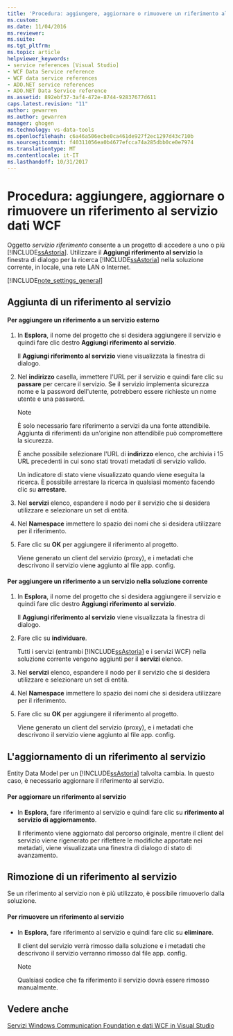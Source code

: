 ```yaml
---
title: 'Procedura: aggiungere, aggiornare o rimuovere un riferimento al servizio dati WCF | Documenti Microsoft'
ms.custom: 
ms.date: 11/04/2016
ms.reviewer: 
ms.suite: 
ms.tgt_pltfrm: 
ms.topic: article
helpviewer_keywords:
- service references [Visual Studio]
- WCF Data Service reference
- WCF data service references
- ADO.NET service references
- ADO.NET Data Service reference
ms.assetid: 892ebf37-3af4-472e-8744-92837677d611
caps.latest.revision: "11"
author: gewarren
ms.author: gewarren
manager: ghogen
ms.technology: vs-data-tools
ms.openlocfilehash: c6a46a506ecbe0ca461de927f2ec1297d43c710b
ms.sourcegitcommit: f40311056ea0b4677efcca74a285dbb0ce0e7974
ms.translationtype: MT
ms.contentlocale: it-IT
ms.lasthandoff: 10/31/2017
---
```

# <a name="how-to-add-update-or-remove-a-wcf-data-service-reference"></a>Procedura: aggiungere, aggiornare o rimuovere un riferimento al servizio dati WCF
Oggetto *servizio riferimento* consente a un progetto di accedere a uno o più [!INCLUDE[ssAstoria](../data-tools/includes/ssastoria_md.md)]. Utilizzare il **Aggiungi riferimento al servizio** la finestra di dialogo per la ricerca [!INCLUDE[ssAstoria](../data-tools/includes/ssastoria_md.md)] nella soluzione corrente, in locale, una rete LAN o Internet.  
  
[!INCLUDE[note_settings_general](../data-tools/includes/note_settings_general_md.md)]  
  
## <a name="adding-a-service-reference"></a>Aggiunta di un riferimento al servizio  
  
#### <a name="to-add-a-reference-to-an-external-service"></a>Per aggiungere un riferimento a un servizio esterno  
  
1.  In **Esplora**, il nome del progetto che si desidera aggiungere il servizio e quindi fare clic destro **Aggiungi riferimento al servizio**.  
  
     Il **Aggiungi riferimento al servizio** viene visualizzata la finestra di dialogo.  
  
2.  Nel **indirizzo** casella, immettere l'URL per il servizio e quindi fare clic su **passare** per cercare il servizio. Se il servizio implementa sicurezza nome e la password dell'utente, potrebbero essere richieste un nome utente e una password.  
  
    > [!NOTE]
    >  È solo necessario fare riferimento a servizi da una fonte attendibile. Aggiunta di riferimenti da un'origine non attendibile può compromettere la sicurezza.  
  
     È anche possibile selezionare l'URL di **indirizzo** elenco, che archivia i 15 URL precedenti in cui sono stati trovati metadati di servizio valido.  
  
     Un indicatore di stato viene visualizzato quando viene eseguita la ricerca. È possibile arrestare la ricerca in qualsiasi momento facendo clic su **arrestare**.  
  
3.  Nel **servizi** elenco, espandere il nodo per il servizio che si desidera utilizzare e selezionare un set di entità.  
  
4.  Nel **Namespace** immettere lo spazio dei nomi che si desidera utilizzare per il riferimento.  
  
5.  Fare clic su **OK** per aggiungere il riferimento al progetto.  
  
     Viene generato un client del servizio (proxy), e i metadati che descrivono il servizio viene aggiunto al file app. config.  
  
#### <a name="to-add-a-reference-to-a-service-in-the-current-solution"></a>Per aggiungere un riferimento a un servizio nella soluzione corrente  
  
1.  In **Esplora**, il nome del progetto che si desidera aggiungere il servizio e quindi fare clic destro **Aggiungi riferimento al servizio**.  
  
     Il **Aggiungi riferimento al servizio** viene visualizzata la finestra di dialogo.  
  
2.  Fare clic su **individuare**.  
  
     Tutti i servizi (entrambi [!INCLUDE[ssAstoria](../data-tools/includes/ssastoria_md.md)] e i servizi WCF) nella soluzione corrente vengono aggiunti per il **servizi** elenco.  
  
3.  Nel **servizi** elenco, espandere il nodo per il servizio che si desidera utilizzare e selezionare un set di entità.  
  
4.  Nel **Namespace** immettere lo spazio dei nomi che si desidera utilizzare per il riferimento.  
  
5.  Fare clic su **OK** per aggiungere il riferimento al progetto.  
  
     Viene generato un client del servizio (proxy), e i metadati che descrivono il servizio viene aggiunto al file app. config.  
  
## <a name="updating-a-service-reference"></a>L'aggiornamento di un riferimento al servizio  
 Entity Data Model per un [!INCLUDE[ssAstoria](../data-tools/includes/ssastoria_md.md)] talvolta cambia. In questo caso, è necessario aggiornare il riferimento al servizio.  
  
#### <a name="to-update-a-service-reference"></a>Per aggiornare un riferimento al servizio  
  
-   In **Esplora**, fare riferimento al servizio e quindi fare clic su **riferimento al servizio di aggiornamento**.  
  
     Il riferimento viene aggiornato dal percorso originale, mentre il client del servizio viene rigenerato per riflettere le modifiche apportate nei metadati, viene visualizzata una finestra di dialogo di stato di avanzamento.  
  
## <a name="removing-a-service-reference"></a>Rimozione di un riferimento al servizio  
 Se un riferimento al servizio non è più utilizzato, è possibile rimuoverlo dalla soluzione.  
  
#### <a name="to-remove-a-service-reference"></a>Per rimuovere un riferimento al servizio  
  
-   In **Esplora**, fare riferimento al servizio e quindi fare clic su **eliminare**.  
  
     Il client del servizio verrà rimosso dalla soluzione e i metadati che descrivono il servizio verranno rimosso dal file app. config.  
  
    > [!NOTE]
    >  Qualsiasi codice che fa riferimento il servizio dovrà essere rimosso manualmente.  
  
## <a name="see-also"></a>Vedere anche  
 [Servizi Windows Communication Foundation e dati WCF in Visual Studio](../data-tools/windows-communication-foundation-services-and-wcf-data-services-in-visual-studio.md)
